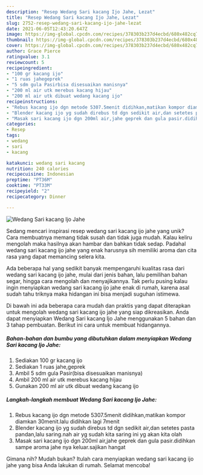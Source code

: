 ```yaml
---
description: "Resep Wedang Sari kacang Ijo Jahe, Lezat"
title: "Resep Wedang Sari kacang Ijo Jahe, Lezat"
slug: 2752-resep-wedang-sari-kacang-ijo-jahe-lezat
date: 2021-06-05T12:43:20.647Z
image: https://img-global.cpcdn.com/recipes/378303b237d4ecbd/680x482cq70/wedang-sari-kacang-ijo-jahe-foto-resep-utama.jpg
thumbnail: https://img-global.cpcdn.com/recipes/378303b237d4ecbd/680x482cq70/wedang-sari-kacang-ijo-jahe-foto-resep-utama.jpg
cover: https://img-global.cpcdn.com/recipes/378303b237d4ecbd/680x482cq70/wedang-sari-kacang-ijo-jahe-foto-resep-utama.jpg
author: Grace Pierce
ratingvalue: 3.1
reviewcount: 5
recipeingredient:
- "100 gr kacang ijo"
- "1 ruas jahegeprek"
- "5 sdm gula Pasirbisa disesuaikan manisnya"
- "200 ml air utk merebus kacang hijau"
- "200 ml air utk dibuat wedang kacang ijo"
recipeinstructions:
- "Rebus kacang ijo dgn metode 5307.5menit didihkan,matikan kompor diamkan 30menit.lalu didihkan lagi 7menit"
- "Blender kacang ijo yg sudah direbus td dgn sedikit air,dan setetes pasta pandan,lalu saring.nah air yg sudah kita saring ini yg akan kita olah"
- "Masak sari kacang ijo dgn 200ml air,jahe geprek dan gula pasir.didihkan sampe aroma jahe nya keluar.sajikan hangat"
categories:
- Resep
tags:
- wedang
- sari
- kacang

katakunci: wedang sari kacang 
nutrition: 240 calories
recipecuisine: Indonesian
preptime: "PT36M"
cooktime: "PT33M"
recipeyield: "2"
recipecategory: Dinner

---
```



![Wedang Sari kacang Ijo Jahe](https://img-global.cpcdn.com/recipes/378303b237d4ecbd/680x482cq70/wedang-sari-kacang-ijo-jahe-foto-resep-utama.jpg)

Sedang mencari inspirasi resep wedang sari kacang ijo jahe yang unik? Cara membuatnya memang tidak susah dan tidak juga mudah. Kalau keliru mengolah maka hasilnya akan hambar dan bahkan tidak sedap. Padahal wedang sari kacang ijo jahe yang enak harusnya sih memiliki aroma dan cita rasa yang dapat memancing selera kita.

Ada beberapa hal yang sedikit banyak mempengaruhi kualitas rasa dari wedang sari kacang ijo jahe, mulai dari jenis bahan, lalu pemilihan bahan segar, hingga cara mengolah dan menyajikannya. Tak perlu pusing kalau ingin menyiapkan wedang sari kacang ijo jahe enak di rumah, karena asal sudah tahu triknya maka hidangan ini bisa menjadi suguhan istimewa.




Di bawah ini ada beberapa cara mudah dan praktis yang dapat diterapkan untuk mengolah wedang sari kacang ijo jahe yang siap dikreasikan. Anda dapat menyiapkan Wedang Sari kacang Ijo Jahe menggunakan 5 bahan dan 3 tahap pembuatan. Berikut ini cara untuk membuat hidangannya.

<!--inarticleads1-->

##### Bahan-bahan dan bumbu yang dibutuhkan dalam menyiapkan Wedang Sari kacang Ijo Jahe:

1. Sediakan 100 gr kacang ijo
1. Sediakan 1 ruas jahe,geprek
1. Ambil 5 sdm gula Pasir(bisa disesuaikan manisnya)
1. Ambil 200 ml air utk merebus kacang hijau
1. Gunakan 200 ml air utk dibuat wedang kacang ijo




<!--inarticleads2-->

##### Langkah-langkah membuat Wedang Sari kacang Ijo Jahe:

1. Rebus kacang ijo dgn metode 5307.5menit didihkan,matikan kompor diamkan 30menit.lalu didihkan lagi 7menit
1. Blender kacang ijo yg sudah direbus td dgn sedikit air,dan setetes pasta pandan,lalu saring.nah air yg sudah kita saring ini yg akan kita olah
1. Masak sari kacang ijo dgn 200ml air,jahe geprek dan gula pasir.didihkan sampe aroma jahe nya keluar.sajikan hangat




Gimana nih? Mudah bukan? Itulah cara menyiapkan wedang sari kacang ijo jahe yang bisa Anda lakukan di rumah. Selamat mencoba!
